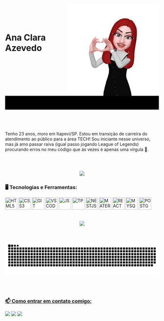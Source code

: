 <img align="right" width="300px" style="margin-top:-20px" src="https://github.com/AnaClaraazz/AnaClaraazz/blob/main/img/AREmoji_20230331_223910_35221.gif?raw=true">

 </br>
</br>

<div dsplay="inline-block">
 
 <h1 align="left">Ana Clara Azevedo</h1>


 </br>
</br>


## <img src = "https://github.com/AnaClaraazz/AnaClaraazz/blob/main/img/result.gif?raw=true">

 </br>
</br>

Tenho 23 anos, moro em Itapevi/SP. Estou em transição de carreira do atendimento ao público para a área TECH! Sou iniciante nesse universo, mas já amo passar raiva (igual passo jogando League of Legends) procurando erros no meu código que ás vezes é apenas uma vírgula 🤡.
 
 
 </br>
</br>

<p align="center">
  <img src="https://media.tenor.com/UscowQ5OPr0AAAAC/pc-computador.gif" width="350">
</p>

### 🖥️ Tecnologias e Ferramentas: 

<div>
 
  <img src="https://cdn.jsdelivr.net/gh/devicons/devicon/icons/html5/html5-original.svg" width="40" height="40" title = "HTML5"/>
  <img src="https://cdn.jsdelivr.net/gh/devicons/devicon/icons/css3/css3-original.svg" width="40" height="40" title = "CSS3"/> 
  <img src="https://cdn.jsdelivr.net/gh/devicons/devicon/icons/git/git-original.svg"  width="40" height="40" title = "GIT" />
  <img src="https://cdn.jsdelivr.net/gh/devicons/devicon/icons/vscode/vscode-original.svg"  width="40" height="40" title = "VSCODE"/>
  <img src="https://cdn.jsdelivr.net/gh/devicons/devicon/icons/javascript/javascript-original.svg"  width="40" height="40" title = "JS"/>
  <img src="https://cdn.jsdelivr.net/gh/devicons/devicon/icons/typescript/typescript-original.svg"  width="40" height="40" title = "TP"/>
  <img src="https://cdn.jsdelivr.net/gh/devicons/devicon/icons/nestjs/nestjs-plain.svg"  width="40" height="40" title = "NESTJS"/>
  <img src="https://cdn.jsdelivr.net/gh/devicons/devicon/icons/materialui/materialui-original.svg"  width="40" height="40" title = "MATERIALUI"/>
  <img src="https://cdn.jsdelivr.net/gh/devicons/devicon/icons/react/react-original.svg" width="40" height="40" title = "REACT"/>
  <img src="https://cdn.jsdelivr.net/gh/devicons/devicon/icons/mysql/mysql-original.svg"  width="40" height="40" title = "MYSQL"/>
  <img src="https://cdn.jsdelivr.net/gh/devicons/devicon/icons/postgresql/postgresql-original.svg" width="40" height="40" title = "POSTGRESQL"/>

 <div/>
 
   </br>
</br>

<div align="center">
 
  <a href="https://github.com/AnaClaraazz">
  <img height="180em" src="https://github-readme-stats.vercel.app/api/top-langs/?username=AnaClaraazz&layout=compact&langs_count=7&theme=dracula"/>
   
</div>

</br>
</br>


<div align="center">
  
  ![Snake animation](https://raw.githubusercontent.com/Platane/snk/output/github-contribution-grid-snake.svg)

</div>

</br>
</br>

### 📫 Como entrar em contato comigo:

  <div>
  <a href="https://www.instagram.com/anaclaraazz/" target="_blank"><img src="https://img.shields.io/badge/-Instagram-%23E4405F?style=for-the-badge&logo=instagram&logoColor=white" target="_blank"></a>
  <a href = "mailto:ana.clara93360@gmail.com"><img src="https://img.shields.io/badge/Gmail-D14836?style=for-the-badge&logo=gmail&logoColor=white" target="_blank"></a>
  <a href="https://www.linkedin.com/in/ana-clara-azevedo-fullstackdev/" target="_blank"><img src="https://img.shields.io/badge/-LinkedIn-%230077B5?style=for-the-badge&logo=linkedin&logoColor=white" target="_blank"></a>   
  </div>




